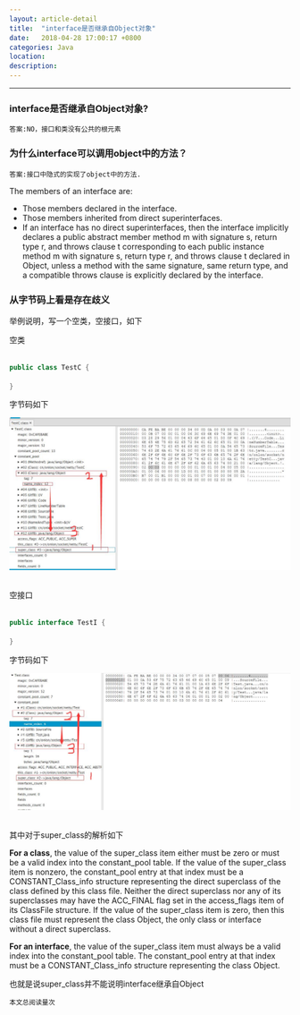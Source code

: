 ```yaml
---
layout: article-detail
title:  "interface是否继承自Object对象"
date:   2018-04-28 17:00:17 +0800
categories: Java
location: 
description: 
---
```

---

### interface是否继承自Object对象?
    答案:NO，接口和类没有公共的根元素
	
### 为什么interface可以调用object中的方法？
    答案:接口中隐式的实现了object中的方法.
	
The members of an interface are:

- Those members declared in the interface.
- Those members inherited from direct superinterfaces.
- If an interface has no direct superinterfaces, then the interface implicitly declares a public abstract member method m with signature s, return type r, and throws clause t corresponding to each public instance method m with signature s, return type r, and throws clause t declared in Object, unless a method with the same signature, same return type, and a compatible throws clause is explicitly declared by the interface.

### 从字节码上看是存在歧义

举例说明，写一个空类，空接口，如下

空类

``` java

public class TestC {

}

```

字节码如下

<div align="center">
<img src="/images/java/base/interfaceAndClass/TestC.jpg" title="空类字节码分析"/>
</div>
<br>

空接口

``` java

public interface TestI {

}

```

字节码如下

<div align="center">
<img src="/images/java/base/interfaceAndClass/TestI.jpg" title="空接口字节码分析"/>
</div>
<br>

其中对于super_class的解析如下

<b>For a class</b>, the value of the super_class item either must be zero or
must be a valid index into the constant_pool table. If the value of the
super_class item is nonzero, the constant_pool entry at that index must
be a CONSTANT_Class_info structure representing the direct superclass of the
class defined by this class file. Neither the direct superclass nor any of its
superclasses may have the ACC_FINAL flag set in the access_flags item of its
ClassFile structure.
If the value of the super_class item is zero, then this class file must represent
the class Object, the only class or interface without a direct superclass.

<b>For an interface</b>, the value of the super_class item must always be a valid
index into the constant_pool table. The constant_pool entry at that index
must be a CONSTANT_Class_info structure representing the class Object.

也就是说super_class并不能说明interface继承自Object


>
  <small>本文总阅读量<span id="busuanzi_value_page_pv"></span>次</small>   




   















